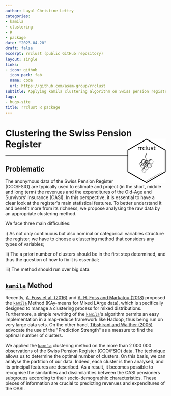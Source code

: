 ```yaml
---
author: Layal Christine Lettry
categories:
- kamila
- clustering
- R
- package
date: "2023-04-20"
draft: false
excerpt: rrclust (public GitHub repository)
layout: single
links:
- icon: github
  icon_pack: fab
  name: code
  url: https://github.com/asam-group/rrclust
subtitle: Applying kamila clustering algorithm on Swiss pension register
tags:
- hugo-site
title: rrclust R package
---
```

# Clustering the Swiss Pension Register <img src="./featured-hex.jpg" align="right" height="139" />
---

## Problematic 

The anonymous data of the Swiss Pension Register (CCO/FSIO) are typically used to estimate and project (in the short, middle and long term) the revenues and the expenditures of the Old-Age and Survivors’ Insurance (OASI). In this perspective, it is essential to have a clear look at the register's main statistical features. To better understand it and benefit more from its richness, we propose analysing the raw data by an appropriate clustering method.

We face three main difficulties: 

i) As not only continuous but also nominal or categorical variables structure the register, we have to choose a clustering method that considers any types of variables;

ii) The a priori number of clusters should be in the first step determined, and thus the question of how to fix it is essential; 

iii) The method should run over big data.

## [`kamila`](https://github.com/ahfoss/kamila) Method

Recently, [A. Foss et al. (2016)](https://doi.org/10.1007/s10994-016-5575-7) and [A. H. Foss and Markatou (2018)](https://doi.org/10.18637/jss.v083.i13) proposed the [`kamila`](https://github.com/ahfoss/kamila) Method (KAy-means for MIxed LArge data), which is specifically designed to manage a clustering process for mixed distributions. 
Furthermore, a simple rewriting of the [`kamila`](https://github.com/ahfoss/kamila)'s algorithm permits an easy implementation in a map-reduce framework like Hadoop, thus being run on very large data sets. 
On the other hand, [Tibshirani and Walther (2005)](https://www.jstor.org/stable/27594130) advocate the use of the "Prediction Strength" as a measure to find the optimal number of clusters. 

We applied the [`kamila`](https://github.com/ahfoss/kamila) clustering method on the more than 2 000 000 observations of the Swiss Pension Register (CCO/FSIO) data. 
The technique allows us to determine the optimal number of clusters. 
On this basis, we can analyse the partition of our data. Indeed, each cluster is then analysed, and its principal features are described. 
As a result, it becomes possible to recognise the similarities and dissimilarities between the OASI pensioners subgroups according to their socio-demographic characteristics. 
These pieces of information are crucial to predicting revenues and expenditures of the OASI.
